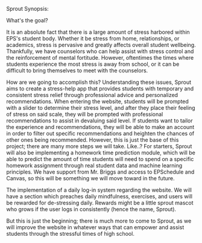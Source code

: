 Sprout Synopsis:

What's the goal?

It is an absolute fact that there is a large amount of stress harbored within EPS's student body. Whether it be stress from home, relationships, or academics, stress is pervasive and greatly affects overall student wellbeing. Thankfully, we have counselors who can help assist with stress control and the reinforcement of mental fortitude. However, oftentimes the times where students experience the most stress is away from school, or it can be difficult to bring themselves to meet with the counselors. 

How are we going to accomplish this?
Understanding these issues, Sprout aims to create a stress-help app that provides students with temporary and consistent stress relief through professional advice and personalized recommendations. When entering the website, students will be prompted with a slider to determine their stress level, and after they place their feeling of stress on said scale, they will be prompted with professional recommendations to assist in devaluing said level. If students want to tailor the experience and recommendations, they will be able to make an account in order to filter out specific recommendations and heighten the chances of other ones being recommended. However, this is just the base of this project; there are many more steps we will take. 
Like..?
For starters, Sprout will also be implementing a homework time prediction module, which will be able to predict the amount of time students will need to spend on a specific homework assignment through real student data and machine learning principles. We have support from Mr. Briggs and access to EPSchedule and Canvas, so this will be something we will move toward in the future.

The implementation of a daily log-in system regarding the website. We will have a section which preaches daily mindfulness, exercises, and users will be rewarded for de-stressing daily. Rewards might be a little sprout mascot who grows if the user logs in consistently (hence the name, Sprout).

But this is just the beginning; there is much more to come to Sprout, as we will improve the website in whatever ways that can empower and assist students through the stressful times of high school. 
